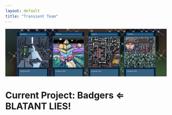 ```yaml
---
layout: default
title: "Transient Team"
---
```


<img src="img/badgers_dev_01.jpg" class="img-responsive">

# Current Project: Badgers <span class="spoiler">⇐ BLATANT LIES!</span>
